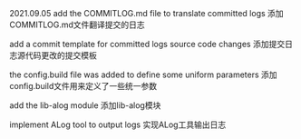 2021.09.05
add the COMMITLOG.md file to translate committed logs
添加COMMITLOG.md文件翻译提交的日志

add a commit template for committed logs source code changes 
添加提交日志源代码更改的提交模板

the config.build file was added to define some uniform parameters
添加config.build文件用来定义了一些统一参数

add the lib-alog module
添加lib-alog模块

implement ALog tool to output logs
实现ALog工具输出日志